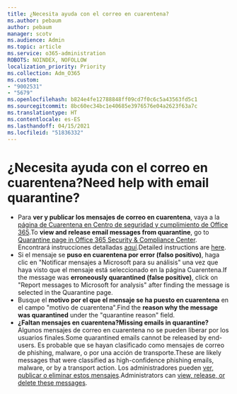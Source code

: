 ```yaml
---
title: ¿Necesita ayuda con el correo en cuarentena?
ms.author: pebaum
author: pebaum
manager: scotv
ms.audience: Admin
ms.topic: article
ms.service: o365-administration
ROBOTS: NOINDEX, NOFOLLOW
localization_priority: Priority
ms.collection: Adm_O365
ms.custom:
- "9002531"
- "5679"
ms.openlocfilehash: b824e4fe12788848ff09cd7f0c6c5a43563fd5c1
ms.sourcegitcommit: 8bc60ec34bc1e40685e3976576e04a2623f63a7c
ms.translationtype: HT
ms.contentlocale: es-ES
ms.lasthandoff: 04/15/2021
ms.locfileid: "51836332"
---
```

# <a name="need-help-with-email-quarantine"></a><span data-ttu-id="310be-102">¿Necesita ayuda con el correo en cuarentena?</span><span class="sxs-lookup"><span data-stu-id="310be-102">Need help with email quarantine?</span></span>

- <span data-ttu-id="310be-103">Para **ver y publicar los mensajes de correo en cuarentena**, vaya a la [página de Cuarentena en Centro de seguridad y cumplimiento de Office 365](https://protection.office.com/quarantine).</span><span class="sxs-lookup"><span data-stu-id="310be-103">To **view and release email messages from quarantine**, go to [Quarantine page in Office 365 Security & Compliance Center](https://protection.office.com/quarantine).</span></span> <span data-ttu-id="310be-104">Encontrará instrucciones detalladas [aquí](https://docs.microsoft.com/microsoft-365/security/office-365-security/find-and-release-quarantined-messages-as-a-user?view=o365-worldwide#view-your-quarantined-messages).</span><span class="sxs-lookup"><span data-stu-id="310be-104">Detailed instructions are [here](https://docs.microsoft.com/microsoft-365/security/office-365-security/find-and-release-quarantined-messages-as-a-user?view=o365-worldwide#view-your-quarantined-messages).</span></span>
- <span data-ttu-id="310be-105">Si el mensaje se **puso en cuarentena por error (falso positivo)**, haga clic en "Notificar mensajes a Microsoft para su análisis" una vez que haya visto que el mensaje está seleccionado en la página Cuarentena.</span><span class="sxs-lookup"><span data-stu-id="310be-105">If the message was **erroneously quarantined (false positive)**, click on "Report messages to Microsoft for analysis" after finding the message is selected in the Quarantine page.</span></span> 
- <span data-ttu-id="310be-106">Busque el **motivo por el que el mensaje se ha puesto en cuarentena** en el campo "motivo de cuarentena".</span><span class="sxs-lookup"><span data-stu-id="310be-106">Find the **reason why the message was quarantined** under the "quarantine reason" field.</span></span>
- <span data-ttu-id="310be-107">**¿Faltan mensajes en cuarentena?**</span><span class="sxs-lookup"><span data-stu-id="310be-107">**Missing emails in quarantine?**</span></span> <span data-ttu-id="310be-108">Algunos mensajes de correo en cuarentena no se pueden liberar por los usuarios finales.</span><span class="sxs-lookup"><span data-stu-id="310be-108">Some quarantined emails cannot be released by end-users.</span></span> <span data-ttu-id="310be-109">Es probable que se hayan clasificado como mensajes de correo de phishing, malware, o por una acción de transporte.</span><span class="sxs-lookup"><span data-stu-id="310be-109">These are likely messages that were classified as high-confidence phishing emails, malware, or by a transport action.</span></span> <span data-ttu-id="310be-110">Los administradores pueden [ver, publicar o eliminar estos mensajes](https://docs.microsoft.com/microsoft-365/security/office-365-security/manage-quarantined-messages-and-files?view=o365-worldwide).</span><span class="sxs-lookup"><span data-stu-id="310be-110">Administrators can [view, release, or delete these messages](https://docs.microsoft.com/microsoft-365/security/office-365-security/manage-quarantined-messages-and-files?view=o365-worldwide).</span></span> 
